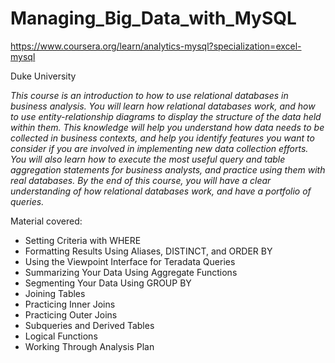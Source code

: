 # Managing_Big_Data_with_MySQL

https://www.coursera.org/learn/analytics-mysql?specialization=excel-mysql

Duke University


<i>This course is an introduction to how to use relational databases in business analysis.  You will learn how relational databases work, and how to use entity-relationship diagrams to display the structure of the data held within them.  This knowledge will help you understand how data needs to be collected in business contexts, and help you identify features you want to consider if you are involved in implementing new data collection efforts.  You will also learn how to execute the most useful query and table aggregation statements for business analysts, and practice using them with real databases. By the end of this course, you will have a clear understanding of how relational databases work, and have a portfolio of queries.</i>


Material covered:
<ul>
<li>Setting Criteria with WHERE</li>
<li>Formatting Results Using Aliases, DISTINCT, and ORDER BY</li>
<li>Using the Viewpoint Interface for Teradata Queries</li>
<li>Summarizing Your Data Using Aggregate Functions</li>
<li>Segmenting Your Data Using GROUP BY</li>
<li>Joining Tables</li>
<li>Practicing Inner Joins</li>
<li>Practicing Outer Joins</li>
<li>Subqueries and Derived Tables</li>
<li>Logical Functions</li>
<li>Working Through Analysis Plan</li>
</ul>

